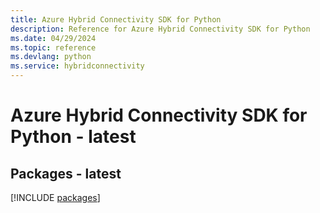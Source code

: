 ```yaml
---
title: Azure Hybrid Connectivity SDK for Python
description: Reference for Azure Hybrid Connectivity SDK for Python
ms.date: 04/29/2024
ms.topic: reference
ms.devlang: python
ms.service: hybridconnectivity
---
```

# Azure Hybrid Connectivity SDK for Python - latest
## Packages - latest
[!INCLUDE [packages](hybrid-connectivity-index.md)]